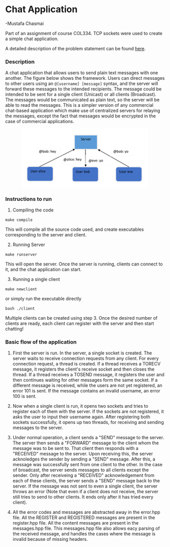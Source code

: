 # Chat Application

-Mustafa Chasmai 

Part of an assignment of course COL334. TCP sockets were used to create a simple chat application. 

A detailed description of the problem statement can be found [here](./assets/problem_statement.pdf).

### Description

A chat application that allows users to send plain text messages with one another. The figure below shows the framework. Users can direct messages to other users using an `@[username] [message]` syntax, and the server will forward these messages to the intended recipients. The message could be intended to be sent for a single client (Unicast) or all clients (Broadcast). The messages would be communicated as plain text, so the server will be able to read the messages. This is a simpler version of any commercial chat-based application which make use of centralized servers for relaying the messages, except the fact that messages would be encrypted in the case of commercial applications.


<p align="center">
  <img src="./assets/framework.png" width="400"/>
</p>


### Instructions to run

1. Compiling the code
```
make compile
```
This will compile all the source code used, and create executables corresponding to the server and client.

2. Running Server
```
make runserver
```
This will open the server. Once the server is running, clients can connect to it, and the chat application can start.

3. Running a single client
```
make newclient
```
or simply run the executable directly
```
bash ./client
```

Multiple clients can be created using step 3. Once the desired number of clients are ready, each client can register with the server and then start chatting!


### Basic flow of the application

1. First the server is run. In the server, a single socket is created. The server waits to receive connection requests from any client. For every connection request, a thread is created. If a thread receives a TORECV message, it registers the client's receive socket and then closes the thread. If a thread receives a TOSEND message, it registers the user and then continues waiting for other messages form the same socket. If a different message is received, while the users are not yet registered, an error 101 is sent. If the message contains an invalid username, an error 100 is sent.

2. Now when a single client is run, it opens two sockets and tries to register each of them with the server. If the sockets are not registered, it asks the user to input their username again. After registering both sockets successfully, it opens up two threads, for receiving and sending messages to the server.

3. Under normal operation, a client sends a "SEND" message to the server. The server then sends a "FORWARD" message to the client whom the message was to be sent to. That client then responds with a "RECEIVED" message to the server. Upon receiving this, the server acknoledges the sender by sending a "SEND" message. After this, a message was successfully sent from one client to the other. In the case of broadcast, the server sends messages to all clients except the sender. Only after receiveing a "RECEIVED" acknowledgement from each of these clients, the server sends a "SEND" message back to the server. If the message was not sent to even a single client, the server throws an error (Note that even if a client does not receive, the server still tries to send to other clients. It ends only after it has tried every client).

4. All the error codes and messages are abstracted away in the error.hpp file. All the REGISTER and REGISTERED messages are present in the register.hpp file. All the content messages are present in the messages.hpp file. This messages.hpp file also allows eacy parsing of the received message, and handles the cases where the message is invalid because of missing headers.
